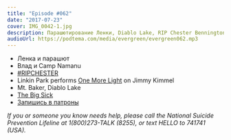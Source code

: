 ```yaml
---
title: "Episode #062"
date: "2017-07-23"
cover: IMG_0042-1.jpg
description: Парашютирование Ленки, Diablo Lake, RIP Chester Bennington, Camp Namanu.
audioUrl: https://podtema.com/media/evergreen/evergreen062.mp3
---
```


- Ленка и парашют
- Влад и Camp Namanu
- [#RIPCHESTER](http://chester.linkinpark.com/)
- Linkin Park performs [One More Light](https://www.youtube.com/watch?v=CgwL14IDDJY) on Jimmy Kimmel
- Mt. Baker, Diablo Lake
- [The Big Sick](http://www.thebigsickmovie.com/)
- [Запишись в патроны](https://patreon.com/podtema)

_If you or someone you know needs help, please call the National Suicide Prevention Lifeline at 1(800)273-TALK (8255), or text HELLO to 741741 (USA)._